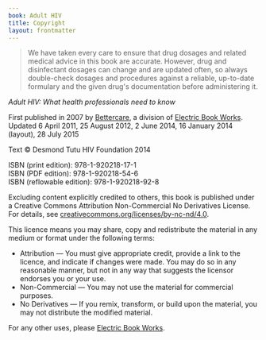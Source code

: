 ```yaml
---
book: Adult HIV
title: Copyright
layout: frontmatter
---
```


> We have taken every care to ensure that drug dosages and related medical advice in this book are accurate. However, drug and disinfectant dosages can change and are updated often, so always double-check dosages and procedures against a reliable, up-to-date formulary and the given drug's documentation before administering it.

*Adult HIV: What health professionals need to know*

First published in 2007 by [Bettercare](http://bettercare.co.za), a division of [Electric Book Works](http://www.electricbookworks.com). Updated 6 April 2011, 25 August 2012, 2 June 2014, 16 January 2014 (layout), 28 July 2015

Text © Desmond Tutu HIV Foundation 2014  

ISBN (print edition): 978-1-920218-17-1  
ISBN (PDF edition): 978-1-920218-54-6  
ISBN (reflowable edition): 978-1-920218-92-8

Excluding content explicitly credited to others, this book is published under a Creative Commons Attribution Non-Commercial No Derivatives License. For details, see [creativecommons.org/licenses/by-nc-nd/4.0](http://creativecommons.org/licenses/by-nc-nd/4.0/).

This licence means you may share, copy and redistribute the material in any medium or format under the following terms:

* Attribution — You must give appropriate credit, provide a link to the licence, and indicate if changes were made. You may do so in any reasonable manner, but not in any way that suggests the licensor endorses you or your use.
* Non-Commercial — You may not use the material for commercial purposes.
* No Derivatives — If you remix, transform, or build upon the material, you may not distribute the modified material.

For any other uses, please [Electric Book Works](http://electricbookworks.com).
